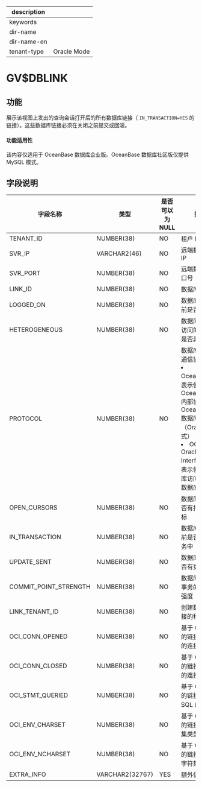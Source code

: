 |description||
|---|---|
|keywords||
|dir-name||
|dir-name-en||
|tenant-type|Oracle Mode|

# GV$DBLINK


功能 
-----------------------

展示该视图上发出的查询会话打开后的所有数据库链接（ `IN_TRANSACTION=YES` 的链接）。这些数据库链接必须在关闭之前提交或回滚。

  <main id="notice" >
    <h4>功能适用性</h4>
    <p>该内容仅适用于 OceanBase 数据库企业版。OceanBase 数据库社区版仅提供 MySQL 模式。</p>
  </main>

字段说明 
-------------------------



|       **字段名称**        |     **类型**      | **是否可以为 NULL** |             **描述**             |
|-----------------------|-----------------|----------------|--------------------------------|
| TENANT_ID             | NUMBER(38)      | NO             | 租户 ID                          |
| SVR_IP                | VARCHAR2(46)    | NO             | 远端数据库的 IP                      |
| SVR_PORT              | NUMBER(38)      | NO             | 远端数据库端口号                       |
| LINK_ID               | NUMBER(38)      | NO             | 数据库链接 ID                       |
| LOGGED_ON             | NUMBER(38)      | NO             | 数据库链接当前是否登录                    |
| HETEROGENEOUS         | NUMBER(38)      | NO             | 数据库链接所访问的数据库是否异构               |
| PROTOCOL              | NUMBER(38)      | NO             | 数据库链接的通信协议：<li>OceanBase：表示使用 OceanBase 内部协议访问 OceanBase   数据库（Oracle 模式）<li>OCI ( Oracle Call Interface )：表示使用 OCI 库访问 Oracle 数据库 |
| OPEN_CURSORS          | NUMBER(38)      | NO             | 数据库链接是否有打开的游标                  |
| IN_TRANSACTION        | NUMBER(38)      | NO             | 数据库链接当前是否处于事务中                 |
| UPDATE_SENT           | NUMBER(38)      | NO             | 数据库链接是否有更新                     |
| COMMIT_POINT_STRENGTH | NUMBER(38)      | NO             | 数据库链接上事务的提交点强度                 |
| LINK_TENANT_ID        | NUMBER(38)      | NO             | 创建数据库链接的租户 ID                  |
| OCI_CONN_OPENED       | NUMBER(38)      | NO             | 基于 OCI 协议的链接已打开的连接个数           |
| OCI_CONN_CLOSED       | NUMBER(38)      | NO             | 基于 OCI 协议的链接已关闭的连接个数           |
| OCI_STMT_QUERIED      | NUMBER(38)      | NO             | 基于 OCI 协议的链接查询 SQL 的次数         |
| OCI_ENV_CHARSET       | NUMBER(38)      | NO             | 基于 OCI 协议的链接的字符集类型             |
| OCI_ENV_NCHARSET      | NUMBER(38)      | NO             | 基于 OCI 协议的链接的国家字符集类型           |
| EXTRA_INFO            | VARCHAR2(32767) | YES            | 额外信息                           |


